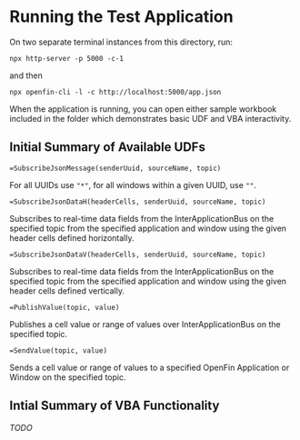 # Running the Test Application

On two separate terminal instances from this directory, run:

```
npx http-server -p 5000 -c-1
```

and then

```
npx openfin-cli -l -c http://localhost:5000/app.json
```

When the application is running, you can open either sample workbook included in the folder which demonstrates basic UDF and VBA interactivity.


## Initial Summary of Available UDFs

```
=SubscribeJsonMessage(senderUuid, sourceName, topic)
```
For all UUIDs use `"*"`, for all windows within a given UUID, use `""`.


```
=SubscribeJsonDataH(headerCells, senderUuid, sourceName, topic)
```
Subscribes to real-time data fields from the InterApplicationBus on the specified topic from the specified application and window using the given header cells defined horizontally.

```
=SubscribeJsonDataV(headerCells, senderUuid, sourceName, topic)
```
Subscribes to real-time data fields from the InterApplicationBus on the specified topic from the specified application and window using the given header cells defined vertically.

```
=PublishValue(topic, value)
```
Publishes a cell value or range of values over InterApplicationBus on the specified topic.

```
=SendValue(topic, value)
```
Sends a cell value or range of values to a specified OpenFin Application or Window on the specified topic.

## Intial Summary of VBA Functionality

_TODO_